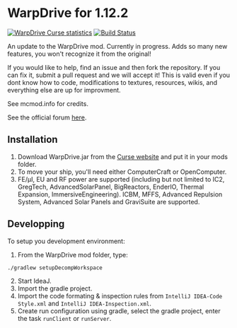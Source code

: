 # WarpDrive for 1.12.2
[![WarpDrive Curse statistics](http://cf.way2muchnoise.eu/warpdrive.svg)](http://minecraft.curseforge.com/projects/warpdrive)
[![Build Status](https://travis-ci.org/LemADEC/WarpDrive.svg?branch=MC1.7)](https://travis-ci.org/LemADEC/WarpDrive)

An update to the WarpDrive mod. Currently in progress.
Adds so many new features, you won't recognize it from the original!

If you would like to help, find an issue and then fork the repository. If you can fix it, submit a pull request and we will accept it! This is valid even if you dont know how to code, modifications to textures, resources, wikis, and everything else are up for improvment.

See mcmod.info for credits.

See the official forum [here](https://www.minecraftforum.net/forums/mapping-and-modding-java-edition/minecraft-mods/2510855).

## Installation
1.  Download WarpDrive.jar from the [Curse website](http://minecraft.curseforge.com/projects/warpdrive) and put it in your mods folder.
2.  To move your ship, you'll need either ComputerCraft or OpenComputer.
3.  FE/µI, EU and RF power are supported (including but not limited to IC2, GregTech, AdvancedSolarPanel, BigReactors, EnderIO, Thermal Expansion, ImmersiveEngineering).
    ICBM, MFFS, Advanced Repulsion System, Advanced Solar Panels and GraviSuite are supported.


## Developping

To setup you development environment:
1.  From the WarpDrive mod folder, type:
```
./gradlew setupDecompWorkspace
```
2.  Start IdeaJ.
3.  Import the gradle project.
4.  Import the code formating & inspection rules from `IntelliJ IDEA-Code Style.xml` and `IntelliJ IDEA-Inspection.xml`.
5.  Create run configuration using gradle, select the gradle project, enter the task `runClient` or `runServer`.
